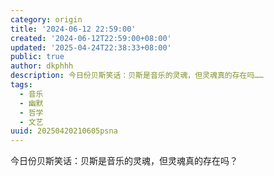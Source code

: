 ```yaml
---
category: origin
title: '2024-06-12 22:59:00'
created: '2024-06-12T22:59:00+08:00'
updated: '2025-04-24T22:38:33+08:00'
public: true
author: dkphhh
description: 今日份贝斯笑话：贝斯是音乐的灵魂，但灵魂真的存在吗……
tags:
  - 音乐
  - 幽默
  - 哲学
  - 文艺
uuid: 20250420210605psna
---
```


今日份贝斯笑话：贝斯是音乐的灵魂，但灵魂真的存在吗？
